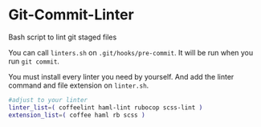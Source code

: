# Git-Commit-Linter
Bash script to lint git staged files

You can call `linters.sh` on `.git/hooks/pre-commit`. It will be run when you run `git commit`.

You must install every linter you need by yourself. And add the linter command and file extension on `linter.sh`.

```bash
#adjust to your linter
linter_list=( coffeelint haml-lint rubocop scss-lint )
extension_list=( coffee haml rb scss )
```

